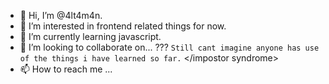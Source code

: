 - 👋 Hi, I’m @4lt4m4n.
- 👀 I’m interested in frontend related things for now.
- 🌱 I’m currently learning javascript.
- 💞️ I’m looking to collaborate on... ??? <impostor syndrome> `Still cant imagine anyone has use of the things i have learned so far.` </impostor syndrome>
- 📫 How to reach me ...
